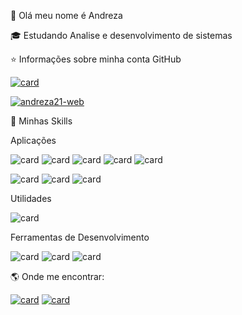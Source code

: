 💜 Olá meu nome é Andreza

🎓   Estudando Analise e desenvolvimento de sistemas


⭐ Informações sobre minha conta GitHub

[![card](https://github-readme-stats.vercel.app/api?username=andreza21-web&theme=Radical)](https://github.com/andreza21-web/)


[![andreza21-web](https://github-readme-stats.vercel.app/api/top-langs/?username=andreza21-web&hide=html&layout=compact&theme=Radical)](https://github.com/andreza21-web/)




🚀 Minhas Skills

Aplicações 

 ![card](https://img.shields.io/badge/JavaScript-323330?style=for-the-badge&logo=javascript&logoColor=F7DF1E) ![card](https://img.shields.io/badge/CSS3-1572B6?style=for-the-badge&logo=css3&logoColor=white) ![card](https://img.shields.io/badge/HTML5-E34F26?style=for-the-badge&logo=html5&logoColor=white) ![card](https://img.shields.io/badge/Node.js-43853D?style=for-the-badge&logo=node.js&logoColor=white)
![card](https://img.shields.io/badge/TypeScript-007ACC?style=for-the-badge&logo=typescript&logoColor=white) 

![card](https://img.shields.io/badge/styled--components-DB7093?style=for-the-badge&logo=styled-components&logoColor=white)
![card](https://img.shields.io/badge/React-20232A?style=for-the-badge&logo=react&logoColor=61DAFB) ![card](https://img.shields.io/badge/React_Native-20232A?style=for-the-badge&logo=react&logoColor=61DAFB)

Utilidades

![card](https://camo.githubusercontent.com/cd2c1f5b088ba1f028522321edcfd6f364fecd3701a7a55a229bff91953c2f14/68747470733a2f2f696d672e736869656c64732e696f2f62616467652f2d496e736f6d6e69612d3333333333333f7374796c653d666c6174266c6f676f3d696e736f6d6e6961)

Ferramentas de Desenvolvimento

![card](https://camo.githubusercontent.com/194ae9b0be9bfd4caedab16de320d3987f4c144112461590a206262d21eb769b/68747470733a2f2f696d672e736869656c64732e696f2f62616467652f2d56697375616c25323053747564696f253230436f64652d3333333333333f7374796c653d666c6174266c6f676f3d76697375616c2d73747564696f2d636f6465266c6f676f436f6c6f723d303037414343)
![card](https://camo.githubusercontent.com/2f6623108744cbf8cb040279f861bf45e3c6b8245e81a2d805810e1ba5dcb80b/68747470733a2f2f696d672e736869656c64732e696f2f62616467652f2d4669676d612d3333333333333f7374796c653d666c6174266c6f676f3d6669676d61266c6f676f436f6c6f723d303037414343)
![card](https://camo.githubusercontent.com/2f6623108744cbf8cb040279f861bf45e3c6b8245e81a2d805810e1ba5dcb80b/68747470733a2f2f696d672e736869656c64732e696f2f62616467652f2d4669676d612d3333333333333f7374796c653d666c6174266c6f676f3d6669676d61266c6f676f436f6c6f723d303037414343)


🌎  Onde me encontrar:

[![card](https://img.shields.io/badge/GitHub-100000?style=for-the-badge&logo=github&logoColor=white)](https://github.com/andreza21-web)
[![card](https://img.shields.io/badge/Gmail-D14836?style=for-the-badge&logo=gmail&logoColor=white)](andreza.21pessoa@gmail.com)